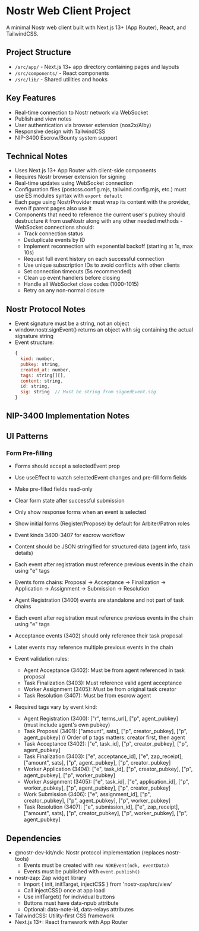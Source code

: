 # Nostr Web Client Project

A minimal Nostr web client built with Next.js 13+ (App Router), React, and TailwindCSS.

## Project Structure

- `/src/app/` - Next.js 13+ app directory containing pages and layouts
- `/src/components/` - React components
- `/src/lib/` - Shared utilities and hooks

## Key Features

- Real-time connection to Nostr network via WebSocket
- Publish and view notes
- User authentication via browser extension (nos2x/Alby)
- Responsive design with TailwindCSS
- NIP-3400 Escrow/Bounty system support

## Technical Notes

- Uses Next.js 13+ App Router with client-side components
- Requires Nostr browser extension for signing
- Real-time updates using WebSocket connection
- Configuration files (postcss.config.mjs, tailwind.config.mjs, etc.) must use ES modules syntax with `export default`
- Each page using NostrProvider must wrap its content with the provider, even if parent pages also use it
- Components that need to reference the current user's pubkey should destructure it from useNostr along with any other needed methods  - WebSocket connections should:
    - Track connection status
    - Deduplicate events by ID
    - Implement reconnection with exponential backoff (starting at 1s, max 10s)
    - Request full event history on each successful connection
    - Use unique subscription IDs to avoid conflicts with other clients
    - Set connection timeouts (5s recommended)
    - Clean up event handlers before closing
    - Handle all WebSocket close codes (1000-1015)
    - Retry on any non-normal closure

## Nostr Protocol Notes

- Event signature must be a string, not an object
- window.nostr.signEvent() returns an object with sig containing the actual signature string
- Event structure:
  ```js
  {
    kind: number,
    pubkey: string,
    created_at: number,
    tags: string[][],
    content: string,
    id: string,
    sig: string  // Must be string from signedEvent.sig
  }
  ```

## NIP-3400 Implementation Notes

## UI Patterns

### Form Pre-filling
- Forms should accept a selectedEvent prop
- Use useEffect to watch selectedEvent changes and pre-fill form fields
- Make pre-filled fields read-only
- Clear form state after successful submission
- Only show response forms when an event is selected
- Show initial forms (Register/Propose) by default for Arbiter/Patron roles


- Event kinds 3400-3407 for escrow workflow
- Content should be JSON stringified for structured data (agent info, task details)
- Each event after registration must reference previous events in the chain using "e" tags
- Events form chains: Proposal -> Acceptance -> Finalization -> Application -> Assignment -> Submission -> Resolution
- Agent Registration (3400) events are standalone and not part of task chains
- Each event after registration must reference previous events in the chain using "e" tags
- Acceptance events (3402) should only reference their task proposal
- Later events may reference multiple previous events in the chain
- Event validation rules:
  - Agent Acceptance (3402): Must be from agent referenced in task proposal
  - Task Finalization (3403): Must reference valid agent acceptance
  - Worker Assignment (3405): Must be from original task creator
  - Task Resolution (3407): Must be from escrow agent
- Required tags vary by event kind:
  - Agent Registration (3400): ["r", terms_url], ["p", agent_pubkey] (must include agent's own pubkey)
  - Task Proposal (3401): ["amount", sats], ["p", creator_pubkey], ["p", agent_pubkey] // Order of p tags matters: creator first, then agent
  - Task Acceptance (3402): ["e", task_id], ["p", creator_pubkey], ["p", agent_pubkey]
  - Task Finalization (3403): ["e", acceptance_id], ["e", zap_receipt], ["amount", sats], ["p", agent_pubkey], ["p", creator_pubkey]
  - Worker Application (3404): ["e", task_id], ["p", creator_pubkey], ["p", agent_pubkey], ["p", worker_pubkey]
  - Worker Assignment (3405): ["e", task_id], ["e", application_id], ["p", worker_pubkey], ["p", agent_pubkey], ["p", creator_pubkey]
  - Work Submission (3406): ["e", assignment_id], ["p", creator_pubkey], ["p", agent_pubkey], ["p", worker_pubkey]
  - Task Resolution (3407): ["e", submission_id], ["e", zap_receipt], ["amount", sats], ["p", creator_pubkey], ["p", worker_pubkey], ["p", agent_pubkey]

## Dependencies

- @nostr-dev-kit/ndk: Nostr protocol implementation (replaces nostr-tools)
  - Events must be created with `new NDKEvent(ndk, eventData)` 
  - Events must be published with `event.publish()`
- nostr-zap: Zap widget library
  - Import { init, initTarget, injectCSS } from 'nostr-zap/src/view'
  - Call injectCSS() once at app load
  - Use initTarget() for individual buttons
  - Buttons must have data-npub attribute
  - Optional: data-note-id, data-relays attributes
- TailwindCSS: Utility-first CSS framework
- Next.js 13+: React framework with App Router
